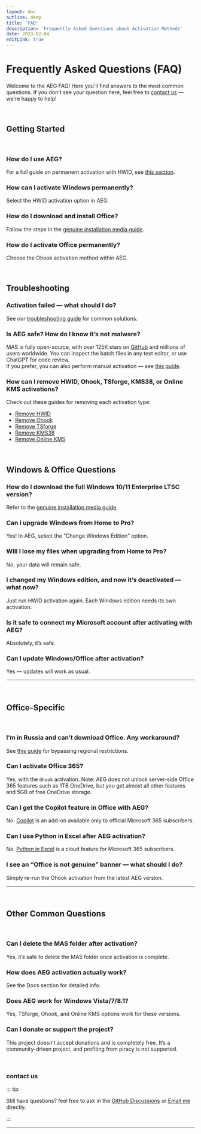 ```yaml
---
layout: doc
outline: deep
title: 'FAQ'
description: 'Frequently Asked Questions about Activation Methods' 
date: 2023-02-04
editLink: true
---
```


# Frequently Asked Questions (FAQ)

Welcome to the AEG FAQ! Here you'll find answers to the most common questions. If you don't see your question here, feel free to [contact us](#contact-us) — we're happy to help!

<br/>

## Getting Started

<br/> 

### How do I use AEG?

For a full guide on permanent activation with HWID, see [this section](./index#method-1--permanent-activation-with-hwid).

### How can I activate Windows permanently?

Select the HWID activation option in AEG.

### How do I download and install Office?

Follow the steps in the [genuine installation media guide](./genuine-installation-media).

### How do I activate Office permanently?

Choose the Ohook activation method within AEG.

<br/>

## Troubleshooting

### Activation failed — what should I do?

See our [troubleshooting guide](./troubleshoot) for common solutions.

### Is AEG safe? How do I know it’s not malware?

MAS is fully open-source, with over 125K stars on [GitHub][1] and millions of users worldwide. You can inspect the batch files in any text editor, or use ChatGPT for code review.  
If you prefer, you can also perform manual activation — see [this guide](./manual_hwid_activation).

### How can I remove HWID, Ohook, TSforge, KMS38, or Online KMS activations?

Check out these guides for removing each activation type:

- [Remove HWID](./hwid#how-to-remove-hwid)
- [Remove Ohook](./ohook#how-to-remove-ohook)
- [Remove TSforge](./tsforge#how-to-remove-tsforge)
- [Remove KMS38](./kms38#how-to-remove-kms38)
- [Remove Online KMS](./online_kms#how-to-remove-online-kms)

<br/>

## Windows & Office Questions

### How do I download the full Windows 10/11 Enterprise LTSC version?

Refer to the [genuine installation media guide](./genuine-installation-media).

### Can I upgrade Windows from Home to Pro?

Yes! In AEG, select the “Change Windows Edition” option.

### Will I lose my files when upgrading from Home to Pro?

No, your data will remain safe.

### I changed my Windows edition, and now it’s deactivated — what now?

Just run HWID activation again. Each Windows edition needs its own activation.

### Is it safe to connect my Microsoft account after activating with AEG?

Absolutely, it’s safe.

### Can I update Windows/Office after activation?

Yes — updates will work as usual.

<hr/><br/>

## Office-Specific

<br/> 

### I’m in Russia and can’t download Office. Any workaround?

See [this guide][2] for bypassing regional restrictions.

### Can I activate Office 365?

Yes, with the `Ohook` activation. Note: AEG does not unlock server-side Office 365 features such as 1TB OneDrive, but you get almost all other features and 5GB of free OneDrive storage.

### Can I get the Copilot feature in Office with AEG?

No. [Copilot][3] is an add-on available only to official Microsoft 365 subscribers.

### Can I use Python in Excel after AEG activation?

No. [Python in Excel][4] is a cloud feature for Microsoft 365 subscribers.

### I see an “Office is not genuine” banner — what should I do?

Simply re-run the Ohook activation from the latest AEG version.

<hr/><br/>

## Other Common Questions

<br/> 

### Can I delete the MAS folder after activation?

Yes, it’s safe to delete the MAS folder once activation is complete.

### How does AEG activation actually work?

See the Docs section for detailed info.

### Does AEG work for Windows Vista/7/8.1?

Yes, TSforge, Ohook, and Online KMS options work for these versions.

### Can I donate or support the project?

This project doesn’t accept donations and is completely free. It’s a community-driven project, and profiting from piracy is not supported.

<br/>

### contact us

::: tip

Still have questions? feel free to ask in the [GitHub Discussions][5] or [Email me][6] directly.

:::

<hr/><br/>

[1]: https://github.com/massgravel/Microsoft-Activation-Scripts
[2]: https://gravesoft.dev/bypass-russian-geoblock
[3]: https://www.microsoft.com/en-us/microsoft-365/microsoft-copilot
[4]: https://support.microsoft.com/en-us/office/introduction-to-python-in-excel-55643c2e-ff56-4168-b1ce-9428c8308545
[5]: https://github.com/NiREvil/windows-activation/discussions
[6]: mailto:diana.clk01@gmail.com
[rainbow]: https://github.com/NiREvil/vless/assets/126243832/1aca7f5d-6495-44b7-aced-072bae52f256

